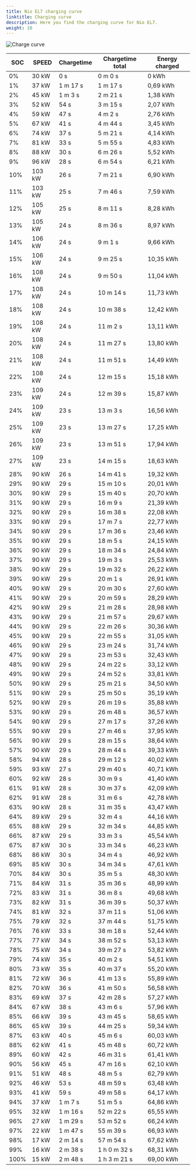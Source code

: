 ```yaml
---
title: Nio EL7 charging curve
linktitle: Charging curve
description: Here you find the charging curve for Nio EL7. 
weight: 10
---
```

<!-- markdownlint-disable MD033 -->
![Charge curve](../chargingcurve.svg  "Charging curve")




|SOC | SPEED|Chargetime | Chargetime total | Energy charged |
|-----|-----|-----|-----|-----|
|0%|30 kW|  0 s|  0 m 0 s |0 kWh |
|1%|37 kW| 1 m 17 s|  1 m 17 s |0,69 kWh |
|2%|45 kW| 1 m 3 s|  2 m 21 s |1,38 kWh |
|3%|52 kW|  54 s|  3 m 15 s |2,07 kWh |
|4%|59 kW|  47 s|  4 m 2 s |2,76 kWh |
|5%|67 kW|  41 s|  4 m 44 s |3,45 kWh |
|6%|74 kW|  37 s|  5 m 21 s |4,14 kWh |
|7%|81 kW|  33 s|  5 m 55 s |4,83 kWh |
|8%|88 kW|  30 s|  6 m 26 s |5,52 kWh |
|9%|96 kW|  28 s|  6 m 54 s |6,21 kWh |
|10%|103 kW|  26 s|  7 m 21 s |6,90 kWh |
|11%|103 kW|  25 s|  7 m 46 s |7,59 kWh |
|12%|105 kW|  25 s|  8 m 11 s |8,28 kWh |
|13%|105 kW|  24 s|  8 m 36 s |8,97 kWh |
|14%|106 kW|  24 s|  9 m 1 s |9,66 kWh |
|15%|106 kW|  24 s|  9 m 25 s |10,35 kWh |
|16%|108 kW|  24 s|  9 m 50 s |11,04 kWh |
|17%|108 kW|  24 s|  10 m 14 s |11,73 kWh |
|18%|108 kW|  24 s|  10 m 38 s |12,42 kWh |
|19%|108 kW|  24 s|  11 m 2 s |13,11 kWh |
|20%|108 kW|  24 s|  11 m 27 s |13,80 kWh |
|21%|108 kW|  24 s|  11 m 51 s |14,49 kWh |
|22%|108 kW|  24 s|  12 m 15 s |15,18 kWh |
|23%|109 kW|  24 s|  12 m 39 s |15,87 kWh |
|24%|109 kW|  23 s|  13 m 3 s |16,56 kWh |
|25%|109 kW|  23 s|  13 m 27 s |17,25 kWh |
|26%|109 kW|  23 s|  13 m 51 s |17,94 kWh |
|27%|109 kW|  23 s|  14 m 15 s |18,63 kWh |
|28%|90 kW|  26 s|  14 m 41 s |19,32 kWh |
|29%|90 kW|  29 s|  15 m 10 s |20,01 kWh |
|30%|90 kW|  29 s|  15 m 40 s |20,70 kWh |
|31%|90 kW|  29 s|  16 m 9 s |21,39 kWh |
|32%|90 kW|  29 s|  16 m 38 s |22,08 kWh |
|33%|90 kW|  29 s|  17 m 7 s |22,77 kWh |
|34%|90 kW|  29 s|  17 m 36 s |23,46 kWh |
|35%|90 kW|  29 s|  18 m 5 s |24,15 kWh |
|36%|90 kW|  29 s|  18 m 34 s |24,84 kWh |
|37%|90 kW|  29 s|  19 m 3 s |25,53 kWh |
|38%|90 kW|  29 s|  19 m 32 s |26,22 kWh |
|39%|90 kW|  29 s|  20 m 1 s |26,91 kWh |
|40%|90 kW|  29 s|  20 m 30 s |27,60 kWh |
|41%|90 kW|  29 s|  20 m 59 s |28,29 kWh |
|42%|90 kW|  29 s|  21 m 28 s |28,98 kWh |
|43%|90 kW|  29 s|  21 m 57 s |29,67 kWh |
|44%|90 kW|  29 s|  22 m 26 s |30,36 kWh |
|45%|90 kW|  29 s|  22 m 55 s |31,05 kWh |
|46%|90 kW|  29 s|  23 m 24 s |31,74 kWh |
|47%|90 kW|  29 s|  23 m 53 s |32,43 kWh |
|48%|90 kW|  29 s|  24 m 22 s |33,12 kWh |
|49%|90 kW|  29 s|  24 m 52 s |33,81 kWh |
|50%|90 kW|  29 s|  25 m 21 s |34,50 kWh |
|51%|90 kW|  29 s|  25 m 50 s |35,19 kWh |
|52%|90 kW|  29 s|  26 m 19 s |35,88 kWh |
|53%|90 kW|  29 s|  26 m 48 s |36,57 kWh |
|54%|90 kW|  29 s|  27 m 17 s |37,26 kWh |
|55%|90 kW|  29 s|  27 m 46 s |37,95 kWh |
|56%|90 kW|  29 s|  28 m 15 s |38,64 kWh |
|57%|90 kW|  29 s|  28 m 44 s |39,33 kWh |
|58%|94 kW|  28 s|  29 m 12 s |40,02 kWh |
|59%|93 kW|  27 s|  29 m 40 s |40,71 kWh |
|60%|92 kW|  28 s|  30 m 9 s |41,40 kWh |
|61%|91 kW|  28 s|  30 m 37 s |42,09 kWh |
|62%|91 kW|  28 s|  31 m 6 s |42,78 kWh |
|63%|90 kW|  28 s|  31 m 35 s |43,47 kWh |
|64%|89 kW|  29 s|  32 m 4 s |44,16 kWh |
|65%|88 kW|  29 s|  32 m 34 s |44,85 kWh |
|66%|87 kW|  29 s|  33 m 3 s |45,54 kWh |
|67%|87 kW|  30 s|  33 m 34 s |46,23 kWh |
|68%|86 kW|  30 s|  34 m 4 s |46,92 kWh |
|69%|85 kW|  30 s|  34 m 34 s |47,61 kWh |
|70%|84 kW|  30 s|  35 m 5 s |48,30 kWh |
|71%|84 kW|  31 s|  35 m 36 s |48,99 kWh |
|72%|83 kW|  31 s|  36 m 8 s |49,68 kWh |
|73%|82 kW|  31 s|  36 m 39 s |50,37 kWh |
|74%|81 kW|  32 s|  37 m 11 s |51,06 kWh |
|75%|79 kW|  32 s|  37 m 44 s |51,75 kWh |
|76%|76 kW|  33 s|  38 m 18 s |52,44 kWh |
|77%|77 kW|  34 s|  38 m 52 s |53,13 kWh |
|78%|75 kW|  34 s|  39 m 27 s |53,82 kWh |
|79%|74 kW|  35 s|  40 m 2 s |54,51 kWh |
|80%|73 kW|  35 s|  40 m 37 s |55,20 kWh |
|81%|72 kW|  36 s|  41 m 13 s |55,89 kWh |
|82%|70 kW|  36 s|  41 m 50 s |56,58 kWh |
|83%|69 kW|  37 s|  42 m 28 s |57,27 kWh |
|84%|67 kW|  38 s|  43 m 6 s |57,96 kWh |
|85%|66 kW|  39 s|  43 m 45 s |58,65 kWh |
|86%|65 kW|  39 s|  44 m 25 s |59,34 kWh |
|87%|63 kW|  40 s|  45 m 6 s |60,03 kWh |
|88%|62 kW|  41 s|  45 m 48 s |60,72 kWh |
|89%|60 kW|  42 s|  46 m 31 s |61,41 kWh |
|90%|56 kW|  45 s|  47 m 16 s |62,10 kWh |
|91%|51 kW|  48 s|  48 m 5 s |62,79 kWh |
|92%|46 kW|  53 s|  48 m 59 s |63,48 kWh |
|93%|41 kW|  59 s|  49 m 58 s |64,17 kWh |
|94%|37 kW| 1 m 7 s|  51 m 5 s |64,86 kWh |
|95%|32 kW| 1 m 16 s|  52 m 22 s |65,55 kWh |
|96%|27 kW| 1 m 29 s|  53 m 52 s |66,24 kWh |
|97%|22 kW| 1 m 47 s|  55 m 39 s |66,93 kWh |
|98%|17 kW| 2 m 14 s|  57 m 54 s |67,62 kWh |
|99%|16 kW| 2 m 38 s| 1 h 0 m 32 s |68,31 kWh |
|100%|15 kW| 2 m 48 s| 1 h 3 m 21 s |69,00 kWh |
